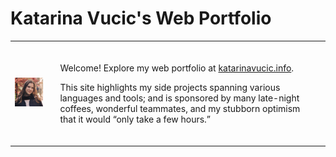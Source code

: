 # Katarina Vucic's Web Portfolio

<table>
  <tr>
    <td>
      <img src="public/images/headshot.jpg" alt="Headshot" width="200"/>
    </td>
    <td style="vertical-align: top; padding: 20px;">
      <p>
        Welcome! Explore my web portfolio at <a href="http://www.katarinavucic.info">katarinavucic.info</a>.
      </p>
      <p>
        This site highlights my side projects spanning various languages and tools; and is sponsored by many late-night coffees, wonderful teammates, and my stubborn optimism that it would “only take a few hours.”
      </p>
    </td>
  </tr>
</table>
